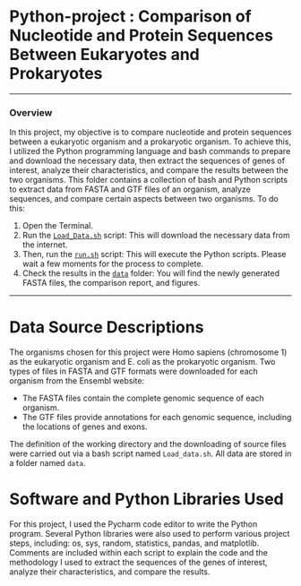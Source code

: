 # Python-project : Comparison of Nucleotide and Protein Sequences Between Eukaryotes and Prokaryotes

---

### Overview
In this project, my objective is to compare nucleotide and protein sequences between a eukaryotic organism and a prokaryotic organism. To achieve this, I utilized the Python programming language and bash commands to prepare and download the necessary data, then extract the sequences of genes of interest, analyze their characteristics, and compare the results between the two organisms.
This folder contains a collection of bash and Python scripts to extract data from FASTA and GTF files of an organism, analyze sequences, and compare certain aspects between two organisms. To do this:

1. Open the Terminal.
2. Run the [`Load_Data.sh`](/Load_Data.sh) script: This will download the necessary data from the internet.
3. Then, run the [`run.sh`](/run.sh) script: This will execute the Python scripts. Please wait a few moments for the process to complete.
4. Check the results in the [`data`](/data) folder: You will find the newly generated FASTA files, the comparison report, and figures.
   
---

# Data Source Descriptions

The organisms chosen for this project were Homo sapiens (chromosome 1) as the eukaryotic organism and E. coli as the prokaryotic organism. Two types of files in FASTA and GTF formats were downloaded for each organism from the Ensembl website:
- The FASTA files contain the complete genomic sequence of each organism.
- The GTF files provide annotations for each genomic sequence, including the locations of genes and exons.

The definition of the working directory and the downloading of source files were carried out via a bash script named `Load_data.sh`. All data are stored in a folder named `data`.

# Software and Python Libraries Used

For this project, I used the Pycharm code editor to write the Python program. Several Python libraries were also used to perform various project steps, including: os, sys, random, statistics, pandas, and matplotlib.
Comments are included within each script to explain the code and the methodology I used to extract the sequences of the genes of interest, analyze their characteristics, and compare the results.


